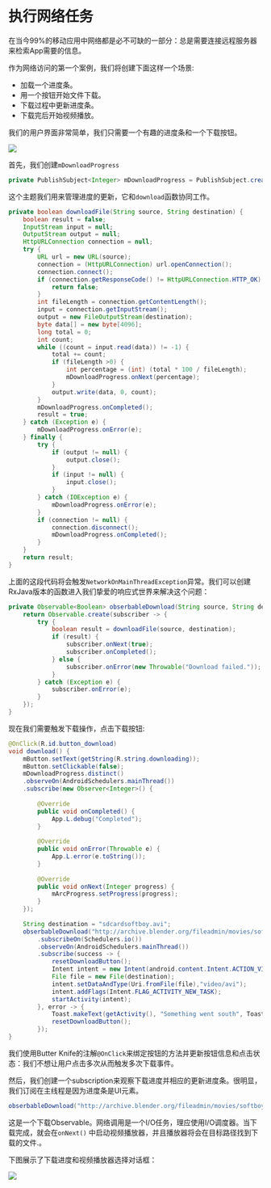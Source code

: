 # 执行网络任务

在当今99%的移动应用中网络都是必不可缺的一部分：总是需要连接远程服务器来检索App需要的信息。

作为网络访问的第一个案例，我们将创建下面这样一个场景:

* 加载一个进度条。
* 用一个按钮开始文件下载。
* 下载过程中更新进度条。
* 下载完后开始视频播放。

我们的用户界面非常简单，我们只需要一个有趣的进度条和一个下载按钮。

![](../images/chapter7_5.png)

首先，我们创建`mDownloadProgress`

```java
private PublishSubject<Integer> mDownloadProgress = PublishSubject.create();
```
这个主题我们用来管理进度的更新，它和`download`函数协同工作。
```java
private boolean downloadFile(String source, String destination) {
    boolean result = false;
    InputStream input = null; 
    OutputStream output = null; 
    HttpURLConnection connection = null;
    try {
        URL url = new URL(source);
        connection = (HttpURLConnection) url.openConnection(); 
        connection.connect();
        if (connection.getResponseCode() != HttpURLConnection.HTTP_OK) {
            return false;
        }
        int fileLength = connection.getContentLength();
        input = connection.getInputStream();
        output = new FileOutputStream(destination);
        byte data[] = new byte[4096];
        long total = 0;
        int count;
        while ((count = input.read(data)) != -1) {
            total += count;
            if (fileLength >0) {
                int percentage = (int) (total * 100 / fileLength);
                mDownloadProgress.onNext(percentage);
            }
            output.write(data, 0, count); 
        }
        mDownloadProgress.onCompleted(); 
        result = true;
    } catch (Exception e) { 
        mDownloadProgress.onError(e);
    } finally { 
        try {
            if (output != null) { 
                output.close();
            }
            if (input != null) {
                input.close(); 
            }
        } catch (IOException e) {    
            mDownloadProgress.onError(e);
        }
        if (connection != null) {
            connection.disconnect();
            mDownloadProgress.onCompleted();
        }
    }
    return result;
}
```
上面的这段代码将会触发`NetworkOnMainThreadException`异常。我们可以创建RxJava版本的函数进入我们挚爱的响应式世界来解决这个问题：

```java
private Observable<Boolean> obserbableDownload(String source, String destination) {
    return Observable.create(subscriber -> {
        try {
            boolean result = downloadFile(source, destination); 
            if (result) {
                subscriber.onNext(true);
                subscriber.onCompleted(); 
            } else {
                subscriber.onError(new Throwable("Download failed."));
            }
        } catch (Exception e) { 
            subscriber.onError(e);
        } 
    });
}
```
现在我们需要触发下载操作，点击下载按钮:
```java
@OnClick(R.id.button_download)
void download() {
    mButton.setText(getString(R.string.downloading));
    mButton.setClickable(false);
    mDownloadProgress.distinct()
    .observeOn(AndroidSchedulers.mainThread())
    .subscribe(new Observer<Integer>() {
    
        @Override
        public void onCompleted() {  
            App.L.debug("Completed");
        }
    
        @Override
        public void onError(Throwable e) {
            App.L.error(e.toString()); 
        }
        
        @Override
        public void onNext(Integer progress) {
            mArcProgress.setProgress(progress);
        } 
    });
    
    String destination = "sdcardsoftboy.avi";
    obserbableDownload("http://archive.blender.org/fileadmin/movies/softboy.avi", destination)
        .subscribeOn(Schedulers.io())
        .observeOn(AndroidSchedulers.mainThread())
        .subscribe(success -> {
            resetDownloadButton();
            Intent intent = new Intent(android.content.Intent.ACTION_VIEW);
            File file = new File(destination);
            intent.setDataAndType(Uri.fromFile(file),"video/avi");
            intent.addFlags(Intent.FLAG_ACTIVITY_NEW_TASK); 
            startActivity(intent);
        }, error -> {
            Toast.makeText(getActivity(), "Something went south", Toast.LENGTH_SHORT).show();
            resetDownloadButton();
        });
}
```
我们使用Butter Knife的注解`@OnClick`来绑定按钮的方法并更新按钮信息和点击状态：我们不想让用户点击多次从而触发多次下载事件。

然后，我们创建一个subscription来观察下载进度并相应的更新进度条。很明显，我们订阅在主线程是因为进度条是UI元素。

```java
obserbableDownload("http://archive.blender.org/fileadmin/movies/softboy.avi", "sdcardsoftboy.avi";)
```
这是一个下载Observable。网络调用是一个I/O任务，理应使用I/O调度器。当下载完成，就会在`onNext()` 中启动视频播放器，并且播放器将会在目标路径找到下载的文件.。

下图展示了下载进度和视频播放器选择对话框：

![](../images/chapter7_6.png)


























